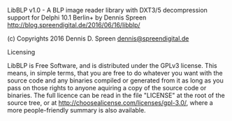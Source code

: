 LibBLP v1.0 - A BLP image reader library with DXT3/5 decompression support
for Delphi 10.1 Berlin+ by Dennis Spreen
http://blog.spreendigital.de/2016/06/16/libblp/

(c) Copyrights 2016 Dennis D. Spreen <dennis@spreendigital.de>



Licensing

LibBLP is Free Software, and is distributed under the GPLv3 license. This means, in simple terms, that you are free to do whatever you want with the source code and any binaries compiled or generated from it as long as you pass on those rights to anyone aquiring a copy of the source code or binaries. The full licence can be read in the file "LICENSE" at the root of the source tree, or at http://choosealicense.com/licenses/gpl-3.0/, where a more people-friendly summary is also available.